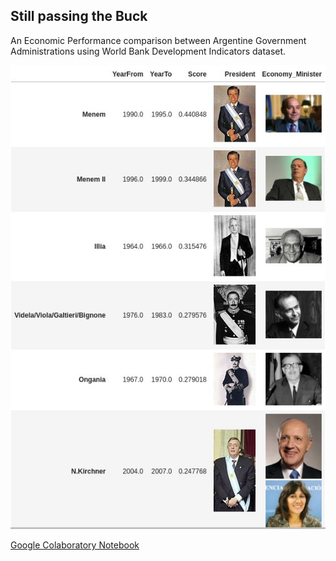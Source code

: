 ## Still passing the Buck

An Economic Performance comparison between Argentine Government Administrations using World Bank Development Indicators dataset.

![Presidents](/assets/images/presidents.jpg)

[Google Colaboratory Notebook](https://colab.research.google.com/drive/1aeUlzTORNi--JA1ei06VnQqccClo2JOK#scrollTo=ieEOuHcFpJ8f)